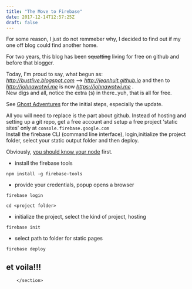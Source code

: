 ```yaml
---
title: "The Move to Firebase"
date: 2017-12-14T12:57:25Z
draft: false
---
```


<section class="post-content">
            <p>For some reason, I just do not remmeber why, I decided to find out if my one off blog could find another home.</p>
<p>For two years, this blog has been <s>squatting</s> living for free on github and before that blogger.</p>
<p>Today, I'm proud to say, what begun as:<br>
<em><a href="http://bustlive.blogspot.com">http://bustlive.blogspot.com</a></em> --&gt; <em><a href="http://jeanhuit.github.io">http://jeanhuit.github.io</a></em> and then to <em><a href="http://johnawotwi.me">http://johnawotwi.me</a></em> is now <em><a href="https://johnawotwi.me">https://johnawotwi.me</a></em> .<br>
New digs and all, notice the extra (s) in there..yuh, that is all for free.</p>
<p>See <a href="https://johnawotwi.me/ghost-adventures-i/">Ghost Adventures</a> for the initial steps, especially the update.</p>
<p>All you will need to replace is the part about github. Instead of hosting and setting up a git repo, get a free account and setup a free project 'static sites' only at <code>console.firebase.google.com</code><br>
Install the firebase CLI (command line interface), login,initialize the project folder, select your static output folder and then deploy.</p>
<p>Obviously, <a href="https://johnawotwi.me/know-your-node/">you should know your node</a> first.</p>
<ul>
<li>install the firebase tools</li>
</ul>
<pre><code>npm install -g firebase-tools 
</code></pre>
<ul>
<li>provide your credentials, popup opens a browser</li>
</ul>
<pre><code>firebase login 
</code></pre>
<pre><code>cd &lt;project folder&gt;
</code></pre>
<ul>
<li>initialize the project, select the kind of project, hosting</li>
</ul>
<pre><code>firebase init
</code></pre>
<ul>
<li>select path to folder for static pages</li>
</ul>
<pre><code>firebase deploy
</code></pre>
<h1 id="etvoila">et voila!!!</h1>

        </section>